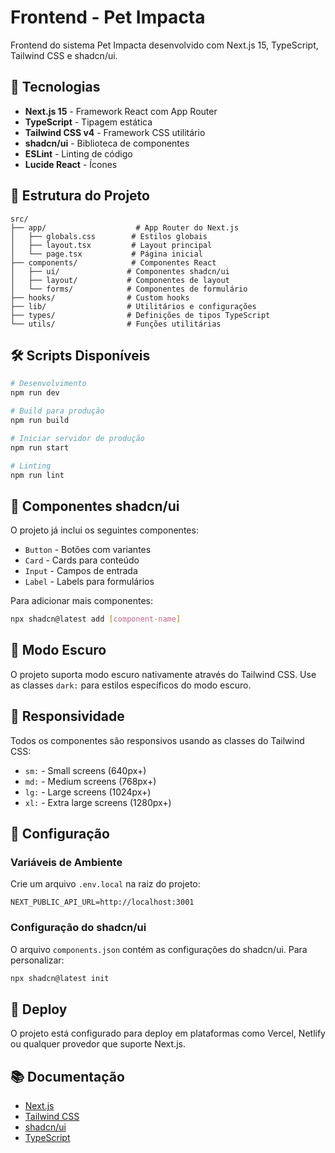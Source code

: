 # Frontend - Pet Impacta

Frontend do sistema Pet Impacta desenvolvido com Next.js 15, TypeScript, Tailwind CSS e shadcn/ui.

## 🚀 Tecnologias

- **Next.js 15** - Framework React com App Router
- **TypeScript** - Tipagem estática
- **Tailwind CSS v4** - Framework CSS utilitário
- **shadcn/ui** - Biblioteca de componentes
- **ESLint** - Linting de código
- **Lucide React** - Ícones

## 📁 Estrutura do Projeto

```
src/
├── app/                    # App Router do Next.js
│   ├── globals.css        # Estilos globais
│   ├── layout.tsx         # Layout principal
│   └── page.tsx           # Página inicial
├── components/            # Componentes React
│   ├── ui/               # Componentes shadcn/ui
│   ├── layout/           # Componentes de layout
│   └── forms/            # Componentes de formulário
├── hooks/                # Custom hooks
├── lib/                  # Utilitários e configurações
├── types/                # Definições de tipos TypeScript
└── utils/                # Funções utilitárias
```

## 🛠️ Scripts Disponíveis

```bash
# Desenvolvimento
npm run dev

# Build para produção
npm run build

# Iniciar servidor de produção
npm run start

# Linting
npm run lint
```

## 🎨 Componentes shadcn/ui

O projeto já inclui os seguintes componentes:

- `Button` - Botões com variantes
- `Card` - Cards para conteúdo
- `Input` - Campos de entrada
- `Label` - Labels para formulários

Para adicionar mais componentes:

```bash
npx shadcn@latest add [component-name]
```

## 🌙 Modo Escuro

O projeto suporta modo escuro nativamente através do Tailwind CSS. Use as classes `dark:` para estilos específicos do modo escuro.

## 📱 Responsividade

Todos os componentes são responsivos usando as classes do Tailwind CSS:
- `sm:` - Small screens (640px+)
- `md:` - Medium screens (768px+)
- `lg:` - Large screens (1024px+)
- `xl:` - Extra large screens (1280px+)

## 🔧 Configuração

### Variáveis de Ambiente

Crie um arquivo `.env.local` na raiz do projeto:

```env
NEXT_PUBLIC_API_URL=http://localhost:3001
```

### Configuração do shadcn/ui

O arquivo `components.json` contém as configurações do shadcn/ui. Para personalizar:

```bash
npx shadcn@latest init
```

## 🚀 Deploy

O projeto está configurado para deploy em plataformas como Vercel, Netlify ou qualquer provedor que suporte Next.js.

## 📚 Documentação

- [Next.js](https://nextjs.org/docs)
- [Tailwind CSS](https://tailwindcss.com/docs)
- [shadcn/ui](https://ui.shadcn.com/)
- [TypeScript](https://www.typescriptlang.org/docs/)